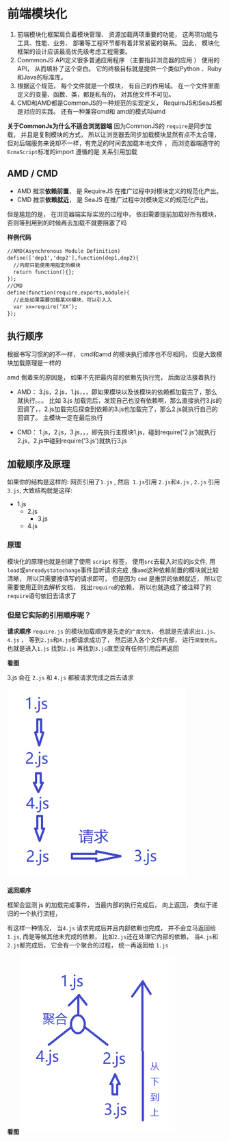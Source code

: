 # 前端模块化
1. 前端模块化框架肩负着模块管理、 资源加载两项重要的功能， 这两项功能与工具、性能、业务、 部署等工程环节都有着非常紧密的联系。 因此， 模块化框架的设计应该最高优先级考虑工程需要。
2. ConmmonJS API定义很多普通应用程序 （主要指非浏览器的应用 ） 使用的API， 从而填补了这个空白。 它的终极目标就是提供一个类似Python 、Ruby和Java的标准库。
3. 根据这个规范， 每个文件就是一个模块， 有自己的作用域。 在一个文件里面定义的变量、函数、类，都是私有的， 对其他文件不可见。
4. CMD和AMD都是CommonJS的一种规范的实现定义， RequireJS和SeaJS都是对应的实践。 还有一种兼容cmd和 amd的模式叫umd



**关于CommonJs为什么不适合浏览器端**
因为CommonJS的 `require`是同步加载， 并且是复制模块的方式， 所以让浏览器去同步加载模块显然有点不太合理， 但对后端服务来说却不一样，有充足的时间去加载本地文件 ， 而浏览器端遵守的`EcmaScript`标准的import 遵循的是 关系引用加载


## AMD / CMD
* AMD 推崇**依赖前置**， 是 RequireJS 在推广过程中对模块定义的规范化产出。
* CMD 推崇**依赖就近**， 是 SeaJS 在推广过程中对模块定义的规范化产出。


但是尴尬的是， 在浏览器端实际实现的过程中， 依旧需要提前加载好所有模块， 否则等到用到的时候再去加载不就要阻塞了吗




**样例代码**
```
//AMD(Asynchronous Module Definition)
define(['dep1','dep2'],function(dep1,dep2){
  //内部只能使⽤用指定的模块
  return function(){};
});
//CMD
define(function(require,exports,module){
  //此处如果需要加载某XX模块，可以引⼊入
  var xx=require(‘XX’);
});

```
## 执行顺序
根据书写习惯的的不一样， cmd和amd 的模块执行顺序也不尽相同， 但是大致模块加载原理是一样的

amd 倒着来的原因是， 如果不先把最内部的依赖先执行完， 后面没法接着执行

* AMD： 3.js，2.js，1.js，，，即如果模块以及该模块的依赖都加载完了，那么就执行。。。 比如 3.js 加载完后，发现自己也没有依赖啊，那么直接执行3.js的回调了，，2.js加载完后探查到依赖的3.js也加载完了，那么2.js就执行自己的回调了。 主模块一定在最后执行

* CMD： 1.js，2.js，3.js，，，即先执行主模块1.js，碰到require('2.js')就执行2.js，2.js中碰到require('3.js')就执行3.js


## 加载顺序及原理
如果你的结构是这样的: 网页引用了`1.js` , 然后` 1.js`引用 `2.js`和`4.js` , `2.js` 引用 `3.js`, 大致结构就是这样:

* 1.js
  * 2.js
    * 3.js
  * 4.js



### 原理
模块化的原理也就是创建了使用 `script` 标签， 使用`src`去载入对应的js文件,  用`load`或`onreadystatechange`事件监听请求完成  ,像`amd`这种依赖前置的模块就比较清晰， 所以只需要按填写的请求即可，  但是因为 `cmd` 是推崇的依赖就近， 所以它需要使用正则去解析文档， 找出`require`的依赖， 所以也就造成了被注释了的`require`语句依旧去请求了






### 但是它实际的引用顺序呢？ 


**请求顺序**
`require.js` 的模块加载顺序是先走的`广度优先`， 也就是先请求出`1.js`、 `4.js` ， 等到`2.js`和`4.js`都请求成功了，  然后进入各个文件内部， 进行`深度优先`， 也就是进入`1.js` 找到`2.js` 再找到`3.js`直至没有任何引用后再返回

**看图**

3.js 会在 `2.js` 和 `4.js` 都被请求完成之后去请求

![](md_imgs/cmd01.png)


**返回顺序**

框架会监测 js 的加载完成事件， 当最内部的执行完成后， 向上返回， 类似于递归的一个执行流程， 

有这样一种情况， 当`4.js` 请求完成后并且内部依赖也完成， 并不会立马返回给`1.js`, 而是等候其他未完成的依赖， 比如`2.js`还在处理它内部的依赖， 当`4.js`和 `2.js`都完成后， 它会有一个聚合的过程， 统一再返回给 `1.js`


**看图**
![](md_imgs/cmd02.png)